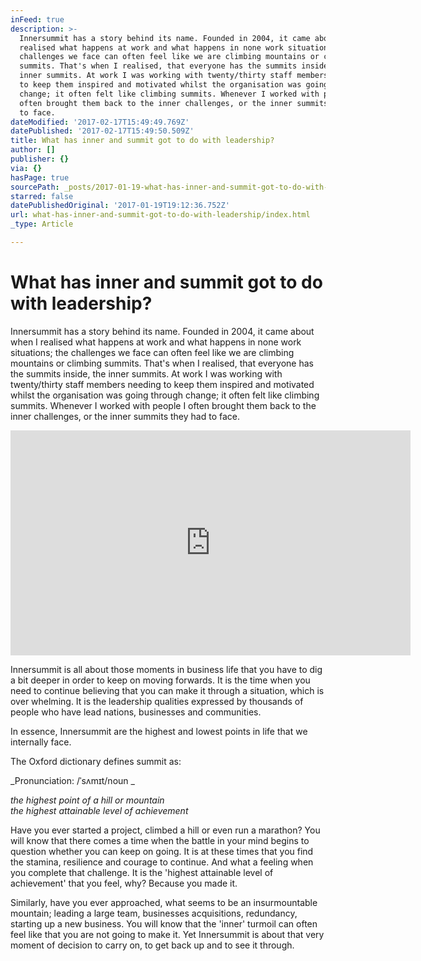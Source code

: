 ```yaml
---
inFeed: true
description: >-
  Innersummit has a story behind its name. Founded in 2004, it came about when I
  realised what happens at work and what happens in none work situations; the
  challenges we face can often feel like we are climbing mountains or climbing
  summits. That's when I realised, that everyone has the summits inside, the
  inner summits. At work I was working with twenty/thirty staff members needing
  to keep them inspired and motivated whilst the organisation was going through
  change; it often felt like climbing summits. Whenever I worked with people I
  often brought them back to the inner challenges, or the inner summits they had
  to face.
dateModified: '2017-02-17T15:49:49.769Z'
datePublished: '2017-02-17T15:49:50.509Z'
title: What has inner and summit got to do with leadership?
author: []
publisher: {}
via: {}
hasPage: true
sourcePath: _posts/2017-01-19-what-has-inner-and-summit-got-to-do-with-leadership.md
starred: false
datePublishedOriginal: '2017-01-19T19:12:36.752Z'
url: what-has-inner-and-summit-got-to-do-with-leadership/index.html
_type: Article

---
```

# What has **inner** and **summit** got to do with leadership?

Innersummit has a story behind its name. Founded in 2004, it came about when I realised what happens at work and what happens in none work situations; the challenges we face can often feel like we are climbing mountains or climbing summits. That's when I realised, that everyone has the summits inside, the inner summits. At work I was working with twenty/thirty staff members needing to keep them inspired and motivated whilst the organisation was going through change; it often felt like climbing summits. Whenever I worked with people I often brought them back to the inner challenges, or the inner summits they had to face.

<iframe src="https://cdn.embedly.com/widgets/media.html?src=https%3A%2F%2Fwww.youtube.com%2Fembed%2FQPrp4v_EdPQ%3Ffeature%3Doembed&amp;url=http%3A%2F%2Fwww.youtube.com%2Fwatch%3Fv%3DQPrp4v_EdPQ&amp;image=https%3A%2F%2Fi.ytimg.com%2Fvi%2FQPrp4v_EdPQ%2Fhqdefault.jpg&amp;key=b7d04c9b404c499eba89ee7072e1c4f7&amp;type=text%2Fhtml&amp;schema=youtube" width="640" height="360" scrolling="no" frameborder="0" allowfullscreen="" style=""></iframe>

Innersummit is all about those moments in business life that you have to dig a bit deeper in order to keep on moving forwards. It is the time when you need to continue believing that you can make it through a situation, which is over whelming. It is the leadership qualities expressed by thousands of people who have lead nations, businesses and communities.

In essence, Innersummit are the highest and lowest points in life that we internally face.

The Oxford dictionary defines summit as:

_Pronunciation: /ˈsʌmɪt/noun _

_the highest point of a hill or mountain  
the highest attainable level of achievement_  
  
Have you ever started a project, climbed a hill or even run a marathon? You will know that there comes a time when the battle in your mind begins to question whether you can keep on going. It is at these times that you find the stamina, resilience and courage to continue. And what a feeling when you complete that challenge. It is the 'highest attainable level of achievement' that you feel, why? Because you made it.

Similarly, have you ever approached, what seems to be an insurmountable mountain; leading a large team, businesses acquisitions, redundancy, starting up a new business. You will know that the 'inner' turmoil can often feel like that you are not going to make it. Yet Innersummit is about that very moment of decision to carry on, to get back up and to see it through.